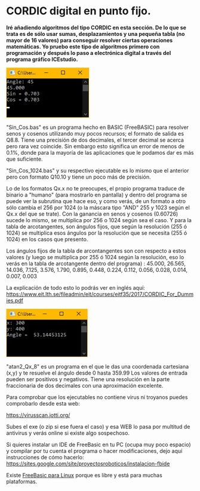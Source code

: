 # CORDIC digital en punto fijo.

**Iré añadiendo algoritmos del tipo CORDIC en esta sección. De lo que se trata es de sólo usar sumas, desplazamientos y una pequeña tabla (no mayor de 16 valores) para conseguir resolver ciertas operaciones matemáticas. Yo pruebo este tipo de algoritmos primero con programación y después lo paso a electrónica digital a través del programa gráfico ICEstudio.**

![](https://github.com/Democrito/Didactico/blob/main/CORDIC/BASIC/img/screen_ouput.PNG)

"Sin_Cos.bas" es un programa hecho en BASIC (FreeBASIC) para resolver senos y cosenos utilizando muy pocos recursos; el formato de salida es Q8.8. Tiene una precisión de dos decimales, el tercer decimal se acerca pero rara vez coincide. Sin embargo esto significa un error de menos de 0.1%, donde para la mayoría de las aplicaciones que le podamos dar es más que suficiente.

"Sin_Cos_1024.bas" y su respectivo ejecutable es lo mismo que el anterior pero con formato Q10.10 y tiene un poco más de precisión.

Lo de los formatos Qx.x no te preocupes, el propio programa traduce de binario a "humano" (para mostrarlo en pantalla) y dentro del programa se puede ver la subrutina que hace eso, y como verás, de un formato a otro sólo cambia el 256 por 1024 (o la máscara tipo "AND" 255 y 1023 según el Qx.x del que se trate). Con la ganancia en senos y cosenos (0.60726) sucede lo mismo, se multiplica por 256 o 1024 según sea el caso. Y para la tabla de arcotangentes, son ángulos fijos, que según la resolución (255 ó 1024) se multiplica esos ángulos por la resolución que se necesita (255 ó 1024) en los casos que presento.

Los ángulos fijos de la tabla de arcontangentes son con respecto a estos valores (y luego se multiplica por 255 ó 1024 según la resolución, eso lo verás en la tabla de arcotangente dentro del programa) :
45.000, 26.565, 14.036, 7.125, 3.576, 1.790, 0.895, 0.448, 0.224, 0.112, 0.056, 0.028, 0.014, 0.007, 0.003

La explicación de todo esto lo podrás ver en inglés aquí: https://www.eit.lth.se/fileadmin/eit/courses/eitf35/2017/CORDIC_For_Dummies.pdf

![](https://github.com/Democrito/Didactico/blob/main/CORDIC/BASIC/img/atan2.PNG)

"atan2_Qx_8" es un programa en el que le das una coordenada cartesiana (x,y) y te resuelve el ángulo desde 0 hasta 359.99 Los valores de entrada pueden ser positivos y negativos. Tiene una resolución en la parte fraccionaria de dos decimales con una aproximación excelente.

Para comprobar que los ejecutables no contiene virus ni troyanos puedes comprobarlo desde esta web:

https://virusscan.jotti.org/

Subes el exe (o zip si ese fuera el caso) y esa WEB lo pasa por multitud de antivirus y verás online si existe algo sospechoso.

Si quieres instalar un IDE de FreeBasic en tu PC (ocupa muy poco espacio) y compilar por tu cuenta el programa o hacer modificaciones, dejo aquí instrucciones de cómo hacerlo: https://sites.google.com/site/proyectosroboticos/instalacion-fbide

Existe [FreeBasic para Linux](https://www.ochobitshacenunbyte.com/2015/09/15/programando-freebasic-gnu-linux/) porque es libre y está para muchas plataformas.
